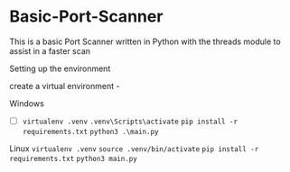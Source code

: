 # Basic-Port-Scanner
This is a basic Port Scanner written in Python with the threads module to assist in a faster scan

Setting up the environment 

create a virtual environment -

Windows 
* [ ] `virtualenv .venv` 
`.venv\Scripts\activate` 
`pip install -r requirements.txt` 
`python3 .\main.py`

Linux
`virtualenv .venv` 
`source .venv/bin/activate` 
`pip install -r requirements.txt` 
`python3 main.py` 
